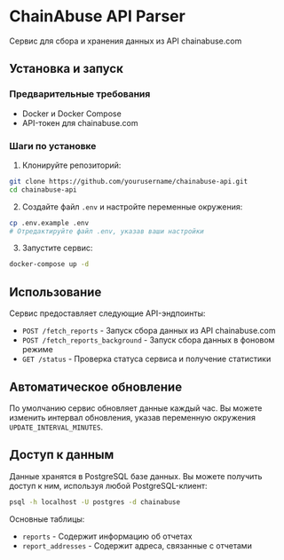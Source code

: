# ChainAbuse API Parser

Сервис для сбора и хранения данных из API chainabuse.com

## Установка и запуск

### Предварительные требования

- Docker и Docker Compose
- API-токен для chainabuse.com

### Шаги по установке

1. Клонируйте репозиторий:
```bash
git clone https://github.com/yourusername/chainabuse-api.git
cd chainabuse-api
```

2. Создайте файл `.env` и настройте переменные окружения:
```bash
cp .env.example .env
# Отредактируйте файл .env, указав ваши настройки
```

3. Запустите сервис:
```bash
docker-compose up -d
```

## Использование

Сервис предоставляет следующие API-эндпоинты:

- `POST /fetch_reports` - Запуск сбора данных из API chainabuse.com
- `POST /fetch_reports_background` - Запуск сбора данных в фоновом режиме
- `GET /status` - Проверка статуса сервиса и получение статистики

## Автоматическое обновление

По умолчанию сервис обновляет данные каждый час. Вы можете изменить интервал обновления, указав переменную окружения `UPDATE_INTERVAL_MINUTES`.

## Доступ к данным

Данные хранятся в PostgreSQL базе данных. Вы можете получить доступ к ним, используя любой PostgreSQL-клиент:

```bash
psql -h localhost -U postgres -d chainabuse
```

Основные таблицы:
- `reports` - Содержит информацию об отчетах
- `report_addresses` - Содержит адреса, связанные с отчетами 